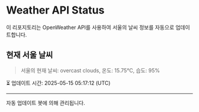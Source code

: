 
# Weather API Status

이 리포지토리는 OpenWeather API를 사용하여 서울의 날씨 정보를 자동으로 업데이트합니다.

## 현재 서울 날씨
> 서울의 현재 날씨: overcast clouds, 온도: 15.75°C, 습도: 95%

⏳ 업데이트 시간: 2025-05-15 05:17:12 (UTC)

---
자동 업데이트 봇에 의해 관리됩니다.
